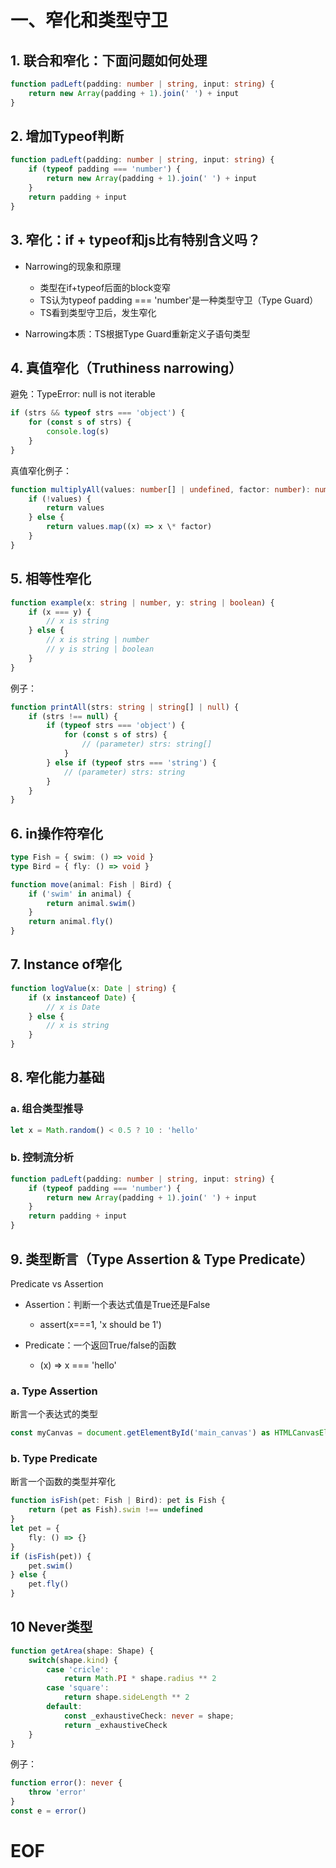 # 一、窄化和类型守卫

## 1. 联合和窄化：下面问题如何处理

```ts
function padLeft(padding: number | string, input: string) {
	return new Array(padding + 1).join(' ') + input
}
```

## 2. 增加Typeof判断

```ts
function padLeft(padding: number | string, input: string) {
	if (typeof padding === 'number') {
		return new Array(padding + 1).join(' ') + input
	}
	return padding + input
}
```

## 3. 窄化：if + typeof和js比有特别含义吗？

- Narrowing的现象和原理
	- 类型在if+typeof后面的block变窄
	- TS认为typeof padding \=\=\= 'number'是一种类型守卫（Type Guard）
	- TS看到类型守卫后，发生窄化

- Narrowing本质：TS根据Type Guard重新定义子语句类型

## 4. 真值窄化（Truthiness narrowing）

避免：TypeError: null is not iterable

```ts
if (strs && typeof strs === 'object') {
	for (const s of strs) {
		console.log(s)
	}
}
```

真值窄化例子：

```ts
function multiplyAll(values: number[] | undefined, factor: number): number[] | undefined {
	if (!values) {
		return values
	} else {
		return values.map((x) => x \* factor)
	}
}
```

## 5. 相等性窄化

```ts
function example(x: string | number, y: string | boolean) {
	if (x === y) {
		// x is string
	} else {
		// x is string | number
		// y is string | boolean
	}
}
```

例子：

```ts
function printAll(strs: string | string[] | null) {
	if (strs !== null) {
		if (typeof strs === 'object') {
			for (const s of strs) {
				// (parameter) strs: string[]
			}
		} else if (typeof strs === 'string') {
			// (parameter) strs: string
		}
	}
}
```

## 6. in操作符窄化

```ts
type Fish = { swim: () => void }
type Bird = { fly: () => void }

function move(animal: Fish | Bird) {
	if ('swim' in animal) {
		return animal.swim()
	}
	return animal.fly()	
}
```

## 7. Instance of窄化

```ts
function logValue(x: Date | string) {
	if (x instanceof Date) {
		// x is Date
	} else {
		// x is string
	}
}
```

## 8. 窄化能力基础

### a. 组合类型推导

```ts
let x = Math.random() < 0.5 ? 10 : 'hello'
```

### b. 控制流分析

```ts
function padLeft(padding: number | string, input: string) {
	if (typeof padding === 'number') {
		return new Array(padding + 1).join(' ') + input
	}
	return padding + input
}
```

## 9. 类型断言（Type Assertion & Type Predicate）

Predicate vs Assertion

- Assertion：判断一个表达式值是True还是False
	- assert(x\=\=\=1, 'x should be 1')

- Predicate：一个返回True/false的函数
	- (x) => x \=\=\= 'hello'


### a. Type Assertion

断言一个表达式的类型

```ts
const myCanvas = document.getElementById('main_canvas') as HTMLCanvasElement
```

### b. Type Predicate

断言一个函数的类型并窄化

```ts
function isFish(pet: Fish | Bird): pet is Fish {
	return (pet as Fish).swim !== undefined
}
let pet = {
	fly: () => {}
}
if (isFish(pet)) {
	pet.swim()
} else {
	pet.fly()
}
```

## 10 Never类型

```ts
function getArea(shape: Shape) {
	switch(shape.kind) {
		case 'cricle':
			return Math.PI * shape.radius ** 2
		case 'square':
			return shape.sideLength ** 2
		default:
			const _exhaustiveCheck: never = shape;
			return _exhaustiveCheck
	}
}
```

例子：

```ts
function error(): never {
	throw 'error'
}
const e = error()
```



# EOF
